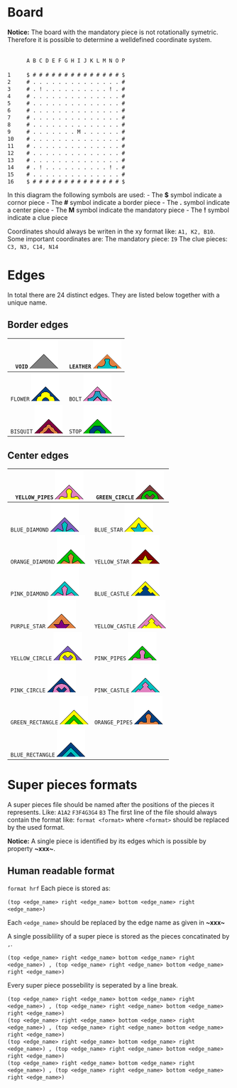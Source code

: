 # Board

**Notice:** The board with the mandatory piece is not rotationally symetric. Therefore it is possible to determine a welldefined  coordinate system.

```

      A B C D E F G H I J K L M N O P

1     $ # # # # # # # # # # # # # # $
2     # . . . . . . . . . . . . . . #
3     # . ! . . . . . . . . . . ! . #
4     # . . . . . . . . . . . . . . #
5     # . . . . . . . . . . . . . . #
6     # . . . . . . . . . . . . . . #
7     # . . . . . . . . . . . . . . #
8     # . . . . . . . . . . . . . . #
9     # . . . . . . . M . . . . . . #
10    # . . . . . . . . . . . . . . #
11    # . . . . . . . . . . . . . . #
12    # . . . . . . . . . . . . . . #
13    # . . . . . . . . . . . . . . #
14    # . ! . . . . . . . . . . ! . #
15    # . . . . . . . . . . . . . . #
16    $ # # # # # # # # # # # # # # $

```

In this diagram the following symbols are used:
	-  The **$** symbol indicate a cornor piece
	-  The **#** symbol indicate a border piece
	-  The **.** symbol indicate a center piece
	-  The **M** symbol indicate the mandatory piece
	-  The **!** symbol indicate a clue piece

Coordinates should always be writen in the xy format like: `A1, K2, B10`.
Some important coordinates are:
The mandatory piece: `I9`
The clue pieces: `C3, N3, C14, N14`

# Edges
In total there are 24 distinct edges. They are listed below together with a unique name.

## Border edges
| `VOID` ![img](./pieces_images/VOID.bmp)       | `LEATHER` ![img](./pieces_images/LEATHER.bmp) |
| --------------------------------------------- | --------------------------------------------- |
| `FLOWER` ![img](./pieces_images/FLOWER.bmp)   | `BOLT` ![img](./pieces_images/BOLT.bmp)       |
| `BISQUIT` ![img](./pieces_images/BISQUIT.bmp) | `STOP` ![img](./pieces_images/STOP.bmp)       |








## Center edges
| `YELLOW_PIPES` ![img](./pieces_images/YELLOW_PIPES.bmp)       | `GREEN_CIRCLE` ![img](./pieces_images/GREEN_CIRCLE.bmp)   |
| ------------------------------------------------------------- | --------------------------------------------------------- |
| `BLUE_DIAMOND` ![img](./pieces_images/BLUE_DIAMOND.bmp)       | `BLUE_STAR` ![img](./pieces_images/BLUE_STAR.bmp)         |
| `ORANGE_DIAMOND` ![img](./pieces_images/ORANGE_DIAMOND.bmp)   | `YELLOW_STAR` ![img](./pieces_images/YELLOW_STAR.bmp)     |
| `PINK_DIAMOND` ![img](./pieces_images/PINK_DIAMOND.bmp)       | `BLUE_CASTLE` ![img](./pieces_images/BLUE_CASTLE.bmp)     |
| `PURPLE_STAR` ![img](./pieces_images/PURPLE_STAR.bmp)         | `YELLOW_CASTLE` ![img](./pieces_images/YELLOW_CASTLE.bmp) |
| `YELLOW_CIRCLE` ![img](./pieces_images/YELLOW_CIRCLE.bmp)     | `PINK_PIPES` ![img](./pieces_images/PINK_PIPES.bmp)       |
| `PINK_CIRCLE` ![img](./pieces_images/PINK_CIRCLE.bmp)         | `PINK_CASTLE` ![img](./pieces_images/PINK_CASTLE.bmp)     |
| `GREEN_RECTANGLE` ![img](./pieces_images/GREEN_RECTANGLE.bmp) | `ORANGE_PIPES` ![img](./pieces_images/ORANGE_PIPES.bmp)   |
| `BLUE_RECTANGLE` ![img](./pieces_images/BLUE_RECTANGLE.bmp)   |                                                           |

# Super pieces formats
A super pieces file should be named after the positions of the pieces it represents. Like:
``A1A2``
``F3F4G3G4``
``B3``
The first line of the file should always contain the format like:
``format <format>`` where `<format>` should be replaced by the used format.

**Notice:** A single piece is identified by its edges which is possible by property **~xxx~**.

## Human readable format
``format hrf``
Each piece is stored as: 
```
(top <edge_name> right <edge_name> bottom <edge_name> right <edge_name>)
```
Each `<edge_name>` should be replaced by the edge name as given in **~xxx~**

A single possiblility of a super piece is stored as the pieces concatinated by ` , `.
```
(top <edge_name> right <edge_name> bottom <edge_name> right <edge_name>) , (top <edge_name> right <edge_name> bottom <edge_name> right <edge_name>)
```

Every super piece possebility is seperated by a line break.

```
(top <edge_name> right <edge_name> bottom <edge_name> right <edge_name>) , (top <edge_name> right <edge_name> bottom <edge_name> right <edge_name>)
(top <edge_name> right <edge_name> bottom <edge_name> right <edge_name>) , (top <edge_name> right <edge_name> bottom <edge_name> right <edge_name>)
(top <edge_name> right <edge_name> bottom <edge_name> right <edge_name>) , (top <edge_name> right <edge_name> bottom <edge_name> right <edge_name>)
(top <edge_name> right <edge_name> bottom <edge_name> right <edge_name>) , (top <edge_name> right <edge_name> bottom <edge_name> right <edge_name>)
```













